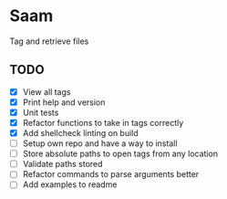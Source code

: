 # Saam
Tag and retrieve files

## TODO
* [x] View all tags
* [x] Print help and version
* [x] Unit tests
* [x] Refactor functions to take in tags correctly
* [x] Add shellcheck linting on build
* [ ] Setup own repo and have a way to install
* [ ] Store absolute paths to open tags from any location
* [ ] Validate paths stored
* [ ] Refactor commands to parse arguments better
* [ ] Add examples to readme
